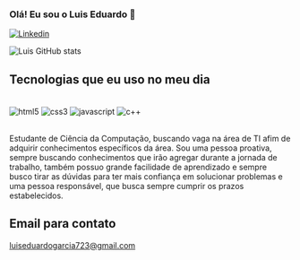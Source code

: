 ### Olá! Eu sou o Luis Eduardo 👋

[![Linkedin](https://img.shields.io/badge/LinkedIn-0077B5?style=for-the-badge&logo=linkedin&logoColor=white)](https://www.linkedin.com/in/devluisgarcia/)

![Luis GitHub stats](https://github-readme-stats.vercel.app/api?username=luisgarcia723&show_icons=true&theme=dracula)

## Tecnologias que eu uso no meu dia

<div style="display: inline_block"><br/>
<img align = "center" alt = "html5" src="https://img.shields.io/badge/HTML5-E34F26?style=for-the-badge&logo=html5&logoColor=white">
<img align = "center" alt = "css3" src="https://img.shields.io/badge/CSS3-1572B6?style=for-the-badge&logo=css3&logoColor=white">
<img align = "center" alt = "javascript" src="https://img.shields.io/badge/JavaScript-F7DF1E?style=for-the-badge&logo=javascript&logoColor=black">
<img align = "center" alt = "c++" src="https://img.shields.io/badge/C%2B%2B-00599C?style=for-the-badge&logo=c%2B%2B&logoColor=white">
</div><br/>

Estudante de Ciência da Computação, buscando vaga na área de TI afim de adquirir conhecimentos específicos da área. Sou uma pessoa proativa, sempre buscando conhecimentos que irão agregar durante a jornada de trabalho, também possuo grande facilidade de aprendizado e sempre busco tirar as dúvidas para ter mais confiança em solucionar problemas e uma pessoa responsável, que busca sempre cumprir os prazos estabelecidos.

## Email para contato 

luiseduardogarcia723@gmail.com

